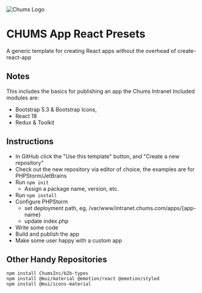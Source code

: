 ![Chums Logo](https://intranet.chums.com/images/chums/chums-badge-120x120.png)

# CHUMS App React Presets
A generic template for creating React apps without the overhead of create-react-app

## Notes
This includes the basics for publishing an app the Chums Intranet
Included modules are:
* Bootstrap 5.3 & Bootstrap Icons, 
* React 18
* Redux & Toolkit

## Instructions
* In GitHub click the "Use this template" button, and "Create a new repository"
* Check out the new repository via editor of choice, the examples are for PHPStorm/JetBrains
* Run ```npm init```
  * Assign a package name, version, etc.
* Run ```npm install```
* Configure PHPStorm
  * set deployment path, eg, /var/www/intranet.chums.com/apps/{app-name}
  * update index.php 
* Write some code
* Build and publish the app
* Make some user happy with a custom app

## Other Handy Repositories
```
npm install ChumsInc/b2b-types
npm install @mui/material @emotion/react @emotion/styled
npm install @mui/icons-material
```
